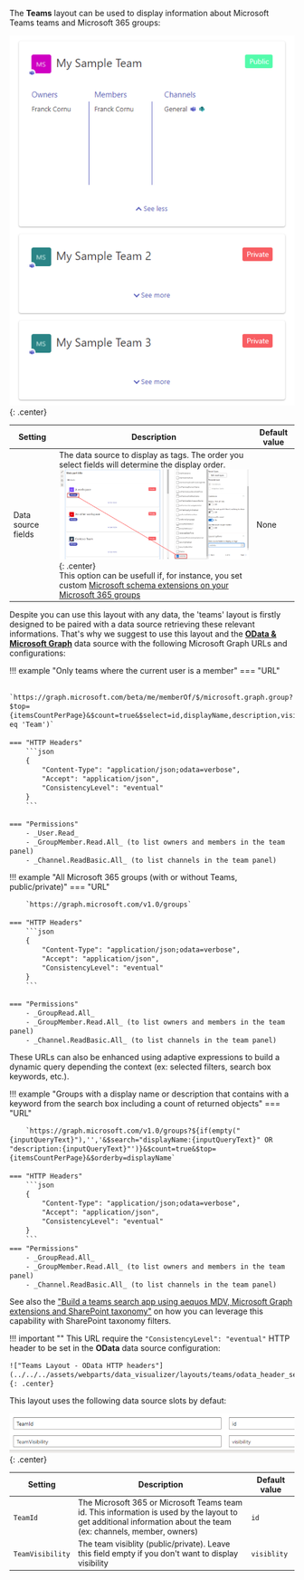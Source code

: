 The **Teams** layout can be used to display information about Microsoft Teams teams and Microsoft 365 groups:

!["Teams Layout - Overview"](../../../assets/webparts/data_visualizer/layouts/teams/teams_layout.png){: .center}

| Setting | Description | Default value 
| ------- |---------------- | ---------- |
| Data source fields | The data source to display as tags. The order you select fields will determine the display order.<br>!["Teams Layout - Tags"](../../../assets/webparts/data_visualizer/layouts/teams/teams_layout_tags.png){: .center} <br> This option can be usefull if, for instance, you set custom [Microsoft schema extensions on your Microsoft 365 groups](https://docs.microsoft.com/en-us/graph/extensibility-schema-groups)  | None

Despite you can use this layout with any data, the 'teams' layout is firstly designed to be paired with a data source retrieving these relevant informations. That's why we suggest to use this layout and the [**OData & Microsoft Graph**](../data-sources/odata.md) data source with the following Microsoft Graph URLs and configurations:

!!! example "Only teams where the current user is a member"
	=== "URL"

		`https://graph.microsoft.com/beta/me/memberOf/$/microsoft.graph.group?$top={itemsCountPerPage}&$count=true&$select=id,displayName,description,visibility&$filter=resourceProvisioningOptions/Any(x:x eq 'Team')`

	=== "HTTP Headers"
		```json
		{
			"Content-Type": "application/json;odata=verbose",
			"Accept": "application/json",
			"ConsistencyLevel": "eventual"
		}
		```

	=== "Permissions"
		- _User.Read_
		- _GroupMember.Read.All_ (to list owners and members in the team panel)
		- _Channel.ReadBasic.All_ (to list channels in the team panel)

!!! example "All Microsoft 365 groups (with or without Teams, public/private)"
	=== "URL"

		`https://graph.microsoft.com/v1.0/groups`

	=== "HTTP Headers"
		```json
		{
			"Content-Type": "application/json;odata=verbose",
			"Accept": "application/json",
			"ConsistencyLevel": "eventual"
		}
		```

	=== "Permissions"
		- _GroupRead.All_
		- _GroupMember.Read.All_ (to list owners and members in the team panel)
		- _Channel.ReadBasic.All_ (to list channels in the team panel)


These URLs can also be enhanced using adaptive expressions to build a dynamic query depending the context (ex: selected filters, search box keywords, etc.). 

!!! example "Groups with a display name or description that contains with a keyword from the search box including a count of returned objects"
	=== "URL"

		`https://graph.microsoft.com/v1.0/groups?${if(empty("{inputQueryText}"),'','&$search="displayName:{inputQueryText}" OR "description:{inputQueryText}"')}&$count=true&$top={itemsCountPerPage}&$orderby=displayName`

	=== "HTTP Headers"
		```json
		{
			"Content-Type": "application/json;odata=verbose",
			"Accept": "application/json",
			"ConsistencyLevel": "eventual"
		}
		```
	=== "Permissions"
		- _GroupRead.All_
		- _GroupMember.Read.All_ (to list owners and members in the team panel)
		- _Channel.ReadBasic.All_ (to list channels in the team panel)		

See also the ["Build a teams search app using aequos MDV, Microsoft Graph extensions and SharePoint taxonomy"]() on how you can leverage this capability with SharePoint taxonomy filters.

!!! important ""
    This URL require the `"ConsistencyLevel": "eventual"` HTTP header to be set in the **OData** data source configuration:

    !["Teams Layout - OData HTTP headers"](../../../assets/webparts/data_visualizer/layouts/teams/odata_header_set.png){: .center}

This layout uses the following data source slots by defaut:

!["Teams Layout - Default slots"](../../../assets/webparts/data_visualizer/layouts/teams/teams_layout_slots.png){: .center}

| Setting | Description | Default value 
| ------- |---------------- | ---------- |
| `TeamId` | The Microsoft 365 or Microsoft Teams team id. This information is used by the layout to get additional information about the team (ex: channels, member, owners)  | `id`
| `TeamVisibility` | The team visiblity (public/private). Leave this field empty if you don't want to display visibility | `visiblity`
